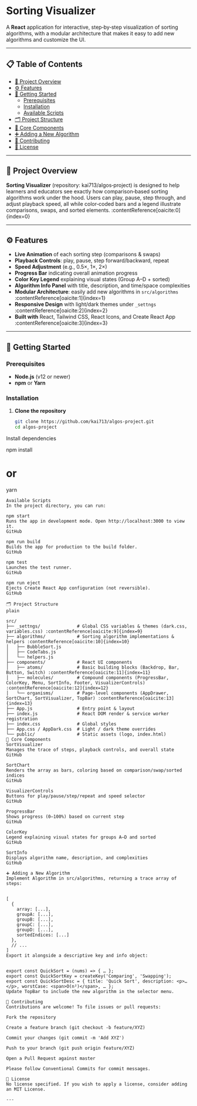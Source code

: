 
# Sorting Visualizer

A **React** application for interactive, step‑by‑step visualization of sorting algorithms, with a modular architecture that makes it easy to add new algorithms and customize the UI.

---

## 📋 Table of Contents

- [🎯 Project Overview](#-project-overview)
- [⚙️ Features](#️-features)
- [🚀 Getting Started](#-getting-started)
    - [Prerequisites](#prerequisites)
    - [Installation](#installation)
    - [Available Scripts](#available-scripts)
- [🗂 Project Structure](#-project-structure)
- [🧩 Core Components](#-core-components)
- [➕ Adding a New Algorithm](#-adding-a-new-algorithm)
- [👥 Contributing](#-contributing)
- [📝 License](#-license)

---

## 🎯 Project Overview

**Sorting Visualizer** (repository: kai713/algos‑project) is designed to help learners and educators see exactly how comparison‑based sorting algorithms work under the hood. Users can play, pause, step through, and adjust playback speed, all while color‑coded bars and a legend illustrate comparisons, swaps, and sorted elements. :contentReference[oaicite:0]{index=0}

---

## ⚙️ Features

- **Live Animation** of each sorting step (comparisons & swaps)
- **Playback Controls**: play, pause, step forward/backward, repeat
- **Speed Adjustment** (e.g., 0.5×, 1×, 2×)
- **Progress Bar** indicating overall animation progress
- **Color Key Legend** explaining visual states (Group A–D + sorted)
- **Algorithm Info Panel** with title, description, and time/space complexities
- **Modular Architecture**: easily add new algorithms in `src/algorithms` :contentReference[oaicite:1]{index=1}
- **Responsive Design** with light/dark themes under `_settngs` :contentReference[oaicite:2]{index=2}
- **Built with** React, Tailwind CSS, React Icons, and Create React App :contentReference[oaicite:3]{index=3}

---

## 🚀 Getting Started

### Prerequisites

- **Node.js** (v12 or newer)
- **npm** or **Yarn**

### Installation

1. **Clone the repository**
   ```bash
   git clone https://github.com/kai713/algos-project.git
   cd algos-project
Install dependencies


npm install
# or
yarn
``` :contentReference[oaicite:4]{index=4}
Available Scripts
In the project directory, you can run:

npm start
Runs the app in development mode. Open http://localhost:3000 to view it. 
GitHub

npm run build
Builds the app for production to the build folder. 
GitHub

npm test
Launches the test runner. 
GitHub

npm run eject
Ejects Create React App configuration (not reversible). 
GitHub

🗂 Project Structure
plain

src/
├── _settngs/              # Global CSS variables & themes (dark.css, variables.css) :contentReference[oaicite:9]{index=9}
├── algorithms/            # Sorting algorithm implementations & helpers :contentReference[oaicite:10]{index=10}
│   ├── BubbleSort.js
│   ├── CodeTabs.js
│   └── helpers.js
├── components/            # React UI components
│   ├── atoms/             # Basic building blocks (Backdrop, Bar, Button, Switch) :contentReference[oaicite:11]{index=11}
│   ├── molecules/         # Compound components (ProgressBar, ColorKey, Menu, SortInfo, Footer, VisualizerControls) :contentReference[oaicite:12]{index=12}
│   └── organisms/         # Page‑level components (AppDrawer, SortChart, SortVisualizer, TopBar) :contentReference[oaicite:13]{index=13}
├── App.js                 # Entry point & layout  
├── index.js               # React DOM render & service worker registration  
├── index.css              # Global styles  
├── App.css / AppDark.css  # Light / dark theme overrides  
└── public/                # Static assets (logo, index.html)
🧩 Core Components
SortVisualizer
Manages the trace of steps, playback controls, and overall state 
GitHub

SortChart
Renders the array as bars, coloring based on comparison/swap/sorted indices 
GitHub

VisualizerControls
Buttons for play/pause/step/repeat and speed selector 
GitHub

ProgressBar
Shows progress (0–100%) based on current step 
GitHub

ColorKey
Legend explaining visual states for groups A–D and sorted 
GitHub

SortInfo
Displays algorithm name, description, and complexities 
GitHub

➕ Adding a New Algorithm
Implement Algorithm in src/algorithms, returning a trace array of steps:


[
  {
    array: [...],
    groupA: [...],
    groupB: [...],
    groupC: [...],
    groupD: [...],
    sortedIndices: [...]
  },
  // ...
]
Export it alongside a descriptive key and info object:


export const QuickSort = (nums) => { … };
export const QuickSortKey = createKey('Comparing', 'Swapping');
export const QuickSortDesc = { title: 'Quick Sort', description: <p>…</p>, worstCase: <span>O(n²)</span>, … };
Update TopBar to include the new algorithm in the selector menu.

👥 Contributing
Contributions are welcome! To file issues or pull requests:

Fork the repository

Create a feature branch (git checkout -b feature/XYZ)

Commit your changes (git commit -m 'Add XYZ')

Push to your branch (git push origin feature/XYZ)

Open a Pull Request against master

Please follow Conventional Commits for commit messages.

📝 License
No license specified. If you wish to apply a license, consider adding an MIT License.

---
